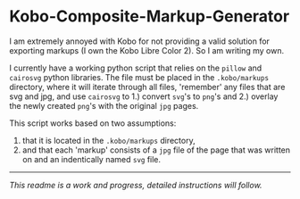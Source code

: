 # Kobo-Composite-Markup-Generator
I am extremely annoyed with Kobo for not providing a valid solution for exporting markups (I own the Kobo Libre Color 2). So I am writing my own.

I currently have a working python script that relies on the `pillow` and `cairosvg` python libraries. The file must be placed in the `.kobo/markups` directory, where it will iterate through all files, 'remember' any files that are svg and jpg, and use `cairosvg` to 1.) convert `svg`'s to `png`'s and 2.) overlay the newly created `png`'s with the  original `jpg` pages. 

This script works based on two assumptions:
1. that it is located in the `.kobo/markups` directory,
2. and that each 'markup' consists of a `jpg` file of the page that was written on and an indentically named `svg` file.

---
_This readme is a work and progress, detailed instructions will follow._
